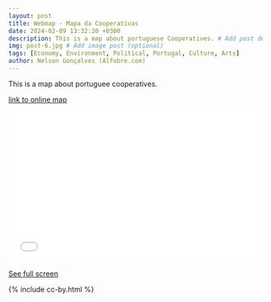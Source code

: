 ```yaml
---
layout: post
title: Webmap - Mapa da Cooperativas
date: 2024-02-09 13:32:20 +0300
description: This is a map about portuguese Cooperatives. # Add post description (optional)
img: post-6.jpg # Add image post (optional)
tags: [Economy, Environment, Political, Portugal, Culture, Arts]
author: Nelson Gonçalves (Alfobre.com) 
---
```

This is a map about portuguee cooperatives.

[link to online map](https://umap.openstreetmap.fr/en/map/mapa-das-cooperativa_1021529#7/40.011/-6.954)


<iframe width="100%" height="300px" frameborder="0" allowfullscreen allow="geolocation" src="//umap.openstreetmap.fr/en/map/mapa-das-cooperativa_1021529?scaleControl=false&miniMap=false&scrollWheelZoom=false&zoomControl=true&editMode=disabled&moreControl=true&searchControl=null&tilelayersControl=null&embedControl=null&datalayersControl=true&onLoadPanel=undefined&captionBar=false&captionMenus=true"></iframe><p><a href="//umap.openstreetmap.fr/en/map/mapa-das-cooperativa_1021529?scaleControl=false&miniMap=false&scrollWheelZoom=true&zoomControl=true&editMode=disabled&moreControl=true&searchControl=null&tilelayersControl=null&embedControl=null&datalayersControl=true&onLoadPanel=undefined&captionBar=false&captionMenus=true">See full screen</a></p>




{% include cc-by.html %}
